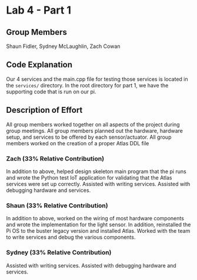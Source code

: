 # Lab 4 - Part 1

## Group Members

Shaun Fidler, Sydney McLaughlin, Zach Cowan

## Code Explanation

Our 4 services and the main.cpp file for testing those services is located in
the `services/` directory. In the root directory for part 1, we have the
supporting code that is run on our pi.

## Description of Effort

All group members worked together on all aspects of the project during group
meetings. All group members planned out the hardware, hardware setup, and
services to be offered by each sensor/actuator. All group members worked on the 
creation of a proper Atlas DDL file

### Zach (33% Relative Contribution)

In addition to above, helped design skeleton main program that the pi runs and
wrote the Python test IoT application for validating that the Atlas services
were set up correctly. Assisted with writing services. Assisted with debugging
hardware and services.

### Shaun (33% Relative Contribution)

In addition to above, worked on the wiring of most hardware components and wrote the 
implementation for the light sensor. In addition, reinstalled the Pi OS to the buster
legacy version and installed Atlas. Worked with the team to write services and debug
the various components. 

### Sydney (33% Relative Contribution)
Assisted with writing services. Assisted with debugging hardware and services.
